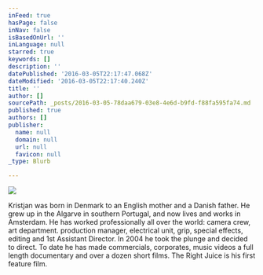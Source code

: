 ```yaml
---
inFeed: true
hasPage: false
inNav: false
isBasedOnUrl: ''
inLanguage: null
starred: true
keywords: []
description: ''
datePublished: '2016-03-05T22:17:47.068Z'
dateModified: '2016-03-05T22:17:40.240Z'
title: ''
author: []
sourcePath: _posts/2016-03-05-78daa679-03e8-4e6d-b9fd-f88fa595fa74.md
published: true
authors: []
publisher:
  name: null
  domain: null
  url: null
  favicon: null
_type: Blurb

---
```

![](https://s3-us-west-2.amazonaws.com/the-grid-img/p/9c3c1ff5b70731ea58b4d47c9ab45aafccdad24c.jpg)

Kristjan was born in Denmark to an English mother and a Danish father. He grew up in the Algarve in southern Portugal, and now lives and works in Amsterdam. He has worked professionally all over the world: camera crew, art department. production manager, electrical unit, grip, special effects, editing and 1st Assistant Director. In 2004 he took the plunge and decided to direct. To date he has made commercials, corporates, music videos a full length documentary and over a dozen short films. The Right Juice is his first feature film.